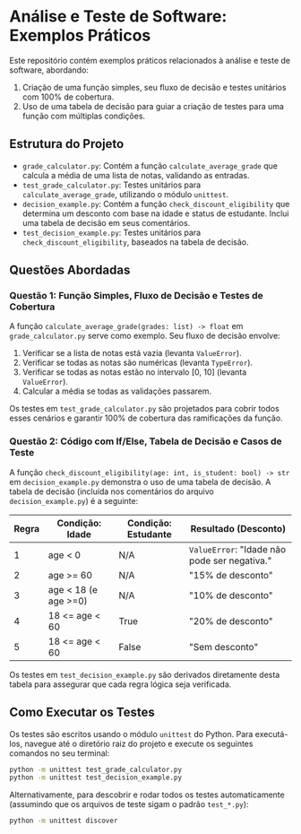 # Análise e Teste de Software: Exemplos Práticos

Este repositório contém exemplos práticos relacionados à análise e teste de software, abordando:
1.  Criação de uma função simples, seu fluxo de decisão e testes unitários com 100% de cobertura.
2.  Uso de uma tabela de decisão para guiar a criação de testes para uma função com múltiplas condições.

## Estrutura do Projeto

*   `grade_calculator.py`: Contém a função `calculate_average_grade` que calcula a média de uma lista de notas, validando as entradas.
*   `test_grade_calculator.py`: Testes unitários para `calculate_average_grade`, utilizando o módulo `unittest`.
*   `decision_example.py`: Contém a função `check_discount_eligibility` que determina um desconto com base na idade e status de estudante. Inclui uma tabela de decisão em seus comentários.
*   `test_decision_example.py`: Testes unitários para `check_discount_eligibility`, baseados na tabela de decisão.

## Questões Abordadas

### Questão 1: Função Simples, Fluxo de Decisão e Testes de Cobertura

A função `calculate_average_grade(grades: list) -> float` em `grade_calculator.py` serve como exemplo.
Seu fluxo de decisão envolve:
1.  Verificar se a lista de notas está vazia (levanta `ValueError`).
2.  Verificar se todas as notas são numéricas (levanta `TypeError`).
3.  Verificar se todas as notas estão no intervalo [0, 10] (levanta `ValueError`).
4.  Calcular a média se todas as validações passarem.

Os testes em `test_grade_calculator.py` são projetados para cobrir todos esses cenários e garantir 100% de cobertura das ramificações da função.

### Questão 2: Código com If/Else, Tabela de Decisão e Casos de Teste

A função `check_discount_eligibility(age: int, is_student: bool) -> str` em `decision_example.py` demonstra o uso de uma tabela de decisão.
A tabela de decisão (incluída nos comentários do arquivo `decision_example.py`) é a seguinte:

| Regra | Condição: Idade      | Condição: Estudante | Resultado (Desconto)                     |
|-------|----------------------|---------------------|------------------------------------------|
| 1     | age < 0              | N/A                 | `ValueError`: "Idade não pode ser negativa." |
| 2     | age >= 60            | N/A                 | "15% de desconto"                        |
| 3     | age < 18 (e age >=0) | N/A                 | "10% de desconto"                        |
| 4     | 18 <= age < 60       | True                | "20% de desconto"                        |
| 5     | 18 <= age < 60       | False               | "Sem desconto"                           |

Os testes em `test_decision_example.py` são derivados diretamente desta tabela para assegurar que cada regra lógica seja verificada.

## Como Executar os Testes

Os testes são escritos usando o módulo `unittest` do Python. Para executá-los, navegue até o diretório raiz do projeto e execute os seguintes comandos no seu terminal:

```bash
python -m unittest test_grade_calculator.py
python -m unittest test_decision_example.py
```

Alternativamente, para descobrir e rodar todos os testes automaticamente (assumindo que os arquivos de teste sigam o padrão `test_*.py`):

```bash
python -m unittest discover
```